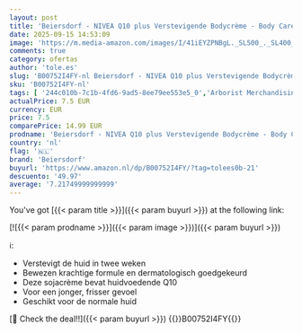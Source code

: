 ```yaml
---
layout: post
title: 'Beiersdorf - NIVEA Q10 plus Verstevigende Bodycrème - Body Care - Anti-Cellulite - Crème Bevat soja - Verminderd Cellulitis - Lichaamsverzorging - 300 ml'
date: 2025-09-15 14:53:09
image: 'https://m.media-amazon.com/images/I/41iEYZPNBgL._SL500_._SL400_.jpg'
comments: true
category: ofertas
author: 'tole.es'
slug: 'B00752I4FY-nl Beiersdorf - NIVEA Q10 plus Verstevigende Bodycrème - Body...'
sku: 'B00752I4FY-nl'
tags: [ '244c010b-7c1b-4fd6-9ad5-8ee79ee553e5_0','Arborist Merchandising Root','Beauty','Beauty & persoonlijke verzorging','Bodylotions','Huidverzorging','Lichaamverzorgingsproducten','Mannelijke verzorging','Self Service','Special Features Stores','Vochtinbrengende middelen voor lichaam','beiersdorf','🇳🇱', ]
actualPrice: 7.5 EUR
currency: EUR
price: 7.5
comparePrice: 14.99 EUR
prodname: 'Beiersdorf - NIVEA Q10 plus Verstevigende Bodycrème - Body Care - Anti-Cellulite - Crème Bevat soja - Verminderd Cellulitis - Lichaamsverzorging - 300 ml'
country: 'nl'
flag: '🇳🇱'
brand: 'Beiersdorf'
buyurl: 'https://www.amazon.nl/dp/B00752I4FY/?tag=tolees0b-21'
descuento: '49.97'
average: '7.21749999999999'
---
```


You've got [{{< param title >}}]({{< param buyurl >}}) at the following link:

[![{{< param prodname >}}]({{< param image >}})]({{< param buyurl >}})

ℹ️:

- Verstevigt de huid in twee weken
- Bewezen krachtige formule en dermatologisch goedgekeurd
- Deze sojacrème bevat huidvoedende Q10
- Voor een jonger, frisser gevoel
- Geschikt voor de normale huid

[🛒 Check the deal!!]({{< param buyurl >}})
{{<world>}}B00752I4FY{{</world>}}
